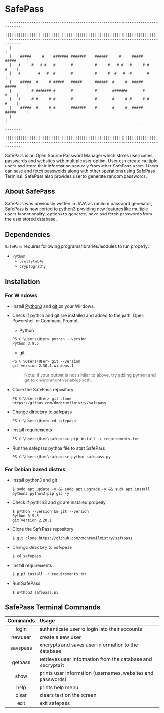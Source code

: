 # SafePass

```
  ---------------------------------------------------------------------------
  |||||||||||||||||||||||||||||||||||||||||||||||||||||||||||||||||||||||||||
  ---------------------------------------------------------------------------
  |                                                                         |
  |    #####     #    ####### #######    ######     #     #####   #####     |
  |   #     #   # #   #       #          #     #   # #   #     # #     #    |
  |   #        #   #  #       #          #     #  #   #  #       #          |
  |    #####  #     # #####   #####      ######  #     #  #####   #####     |
  |         # ####### #       #          #       #######       #       #    |
  |   #     # #     # #       #          #       #     # #     # #     #    |
  |    #####  #     # #       #######    #       #     #  #####   #####     |
  |                                                                         |
  ---------------------------------------------------------------------------
  |||||||||||||||||||||||||||||||||||||||||||||||||||||||||||||||||||||||||||
  ---------------------------------------------------------------------------
```

SafePass is an Open Source Password Manager which stores usernames, passwords and websites with multiple user option. User can create multiple users and store their information securely from other SafePass users. Users can save and fetch passwords along with other operations using SafePass Terminal. SafePass also provides user to generate random passwords.

## About SafePass

SafePass was previously written in JAVA as random password generator, SafePass is now ported to python3 providing new features like multiple users funnctionality, options to generate, save and fetch passwords from the user stored database. 


## Dependencies
`SafePass` requires following programs/libraries/modules to run properly:
  - `Python`
    - `prettytable`
    - `cryptography`

## Installation

### For Windows

- Install [Python3](https://www.python.org/) and [git](https://git-scm.com/) on your Windows.

- Check if python and git are installed and added to the path. Open Powershell or Command Prompt.
  - Python
  ```
  PS C:\Users\User> python --version
  Python 3.9.5
  ```
  - git 
  ```
  PS C:\Users\User> git --version
  git version 2.30.1.windows.1
  ```
  > Note: If your output is not similar to above, try adding python and git to environment variables path.

- Clone the SafePass repository 
  ```
  PS C:\Users\User> git clone https://github.com/dmdhrumilmistry/safepass
  ```
  
- Change directory to safepass
  ```
  PS C:\Users\User> cd safepass
  ```
  
- Install requirements
  ```
  PS C:\Users\User\safepass> pip install -r requirements.txt
  ```
  
- Run the safepass python file to start SafePass
  ```
  PS C:\Users\User\safepass> python safepass.py
  ```


### For Debian based distros

- Install python3 and git
  ```
  $ sudo apt update -y && sudo apt upgrade -y && sudo apt install python3 python3-pip git -y
  ```
  
- Check if python3 and git are installed properly
  ```
  $ python --version && git --version
  Python 3.9.5
  git version 2.20.1
  ```
  
- Clone the SafePass repository
  ```
  $ git clone https://github.com/dmdhrumilmistry/safepass
  ```

- Change directory to safepass
  ```
  $ cd safepass
  ```
  
- Install requirements
  ```
  $ pip3 install -r requirements.txt
  ```
 
- Run SafePass
  ```
  $ python3 safepass.py
  ```
 
 
 ## SafePass Terminal Commands 
 
 | Commands | Usage |
 |:--------:|:-----|
 | login |authenticate user to login into their accounts |
 |newuser|create a new user|
 |savepass|encrypts and saves user information to the database|
 |getpass|retrieves user information from the database and decrypts it|
 |show|prints user information (usernames, websites and passwords)|
 |help|prints help menu|
 |clear|clears text on the screen|
 |exit|exit safepass|
 
